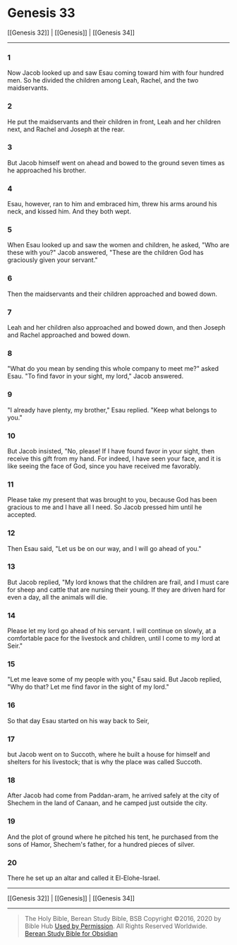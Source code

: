 # Genesis 33

[[Genesis 32]] | [[Genesis]] | [[Genesis 34]]

---

### 1
Now Jacob looked up and saw Esau coming toward him with four hundred men. So he divided the children among Leah, Rachel, and the two maidservants.

### 2
He put the maidservants and their children in front, Leah and her children next, and Rachel and Joseph at the rear.

### 3
But Jacob himself went on ahead and bowed to the ground seven times as he approached his brother.

### 4
Esau, however, ran to him and embraced him, threw his arms around his neck, and kissed him. And they both wept.

### 5
When Esau looked up and saw the women and children, he asked, "Who are these with you?" Jacob answered, "These are the children God has graciously given your servant."

### 6
Then the maidservants and their children approached and bowed down.

### 7
Leah and her children also approached and bowed down, and then Joseph and Rachel approached and bowed down.

### 8
"What do you mean by sending this whole company to meet me?" asked Esau. "To find favor in your sight, my lord," Jacob answered.

### 9
"I already have plenty, my brother," Esau replied. "Keep what belongs to you."

### 10
But Jacob insisted, "No, please! If I have found favor in your sight, then receive this gift from my hand. For indeed, I have seen your face, and it is like seeing the face of God, since you have received me favorably.

### 11
Please take my present that was brought to you, because God has been gracious to me and I have all I need. So Jacob pressed him until he accepted.

### 12
Then Esau said, "Let us be on our way, and I will go ahead of you."

### 13
But Jacob replied, "My lord knows that the children are frail, and I must care for sheep and cattle that are nursing their young. If they are driven hard for even a day, all the animals will die.

### 14
Please let my lord go ahead of his servant. I will continue on slowly, at a comfortable pace for the livestock and children, until I come to my lord at Seir."

### 15
"Let me leave some of my people with you," Esau said. But Jacob replied, "Why do that? Let me find favor in the sight of my lord."

### 16
So that day Esau started on his way back to Seir,

### 17
but Jacob went on to Succoth, where he built a house for himself and shelters for his livestock; that is why the place was called Succoth.

### 18
After Jacob had come from Paddan-aram, he arrived safely at the city of Shechem in the land of Canaan, and he camped just outside the city.

### 19
And the plot of ground where he pitched his tent, he purchased from the sons of Hamor, Shechem's father, for a hundred pieces of silver.

### 20
There he set up an altar and called it El-Elohe-Israel.

---

[[Genesis 32]] | [[Genesis]] | [[Genesis 34]]

---

> The Holy Bible, Berean Study Bible, BSB
> Copyright &copy;2016, 2020 by Bible Hub
> [Used by Permission](https://berean.bible/terms.htm). All Rights Reserved Worldwide.
> [Berean Study Bible for Obsidian](https://github.com/gapmiss/berean-study-bible-for-obsidian)

